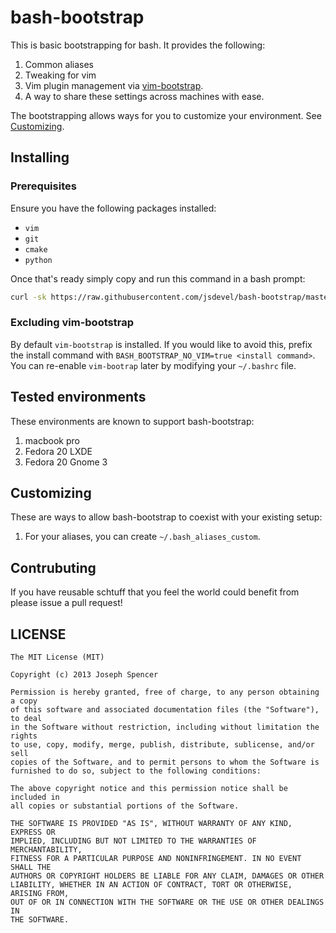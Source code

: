 bash-bootstrap
===================

This is basic bootstrapping for bash.  It provides the following:

1. Common aliases
2. Tweaking for vim
3. Vim plugin management via [vim-bootstrap](https://github.com/jsdevel/vim-bootstrap).
4. A way to share these settings across machines with ease.

The bootstrapping allows ways for you to customize your environment.  See [Customizing](#customizing).

## Installing
### Prerequisites

Ensure you have the following packages installed:

* `vim`
* `git`
* `cmake`
* `python`

Once that's ready simply copy and run this command in a bash prompt:

```bash
curl -sk https://raw.githubusercontent.com/jsdevel/bash-bootstrap/master/bootstrap.bash | bash
```

### Excluding vim-bootstrap

By default `vim-bootstrap` is installed.  If you would like to avoid this, prefix the
install command with `BASH_BOOTSTRAP_NO_VIM=true <install command>`.  You can re-enable
`vim-bootrap` later by modifying your `~/.bashrc` file.

## Tested environments
These environments are known to support bash-bootstrap:

1. macbook pro
2. Fedora 20 LXDE
3. Fedora 20 Gnome 3

## Customizing

These are ways to allow bash-bootstrap to coexist with your existing setup:

1. For your aliases, you can create `~/.bash_aliases_custom`.

## Contrubuting
If you have reusable schtuff that you feel the world could benefit from please issue
a pull request!

## LICENSE

``````
The MIT License (MIT)

Copyright (c) 2013 Joseph Spencer

Permission is hereby granted, free of charge, to any person obtaining a copy
of this software and associated documentation files (the "Software"), to deal
in the Software without restriction, including without limitation the rights
to use, copy, modify, merge, publish, distribute, sublicense, and/or sell
copies of the Software, and to permit persons to whom the Software is
furnished to do so, subject to the following conditions:

The above copyright notice and this permission notice shall be included in
all copies or substantial portions of the Software.

THE SOFTWARE IS PROVIDED "AS IS", WITHOUT WARRANTY OF ANY KIND, EXPRESS OR
IMPLIED, INCLUDING BUT NOT LIMITED TO THE WARRANTIES OF MERCHANTABILITY,
FITNESS FOR A PARTICULAR PURPOSE AND NONINFRINGEMENT. IN NO EVENT SHALL THE
AUTHORS OR COPYRIGHT HOLDERS BE LIABLE FOR ANY CLAIM, DAMAGES OR OTHER
LIABILITY, WHETHER IN AN ACTION OF CONTRACT, TORT OR OTHERWISE, ARISING FROM,
OUT OF OR IN CONNECTION WITH THE SOFTWARE OR THE USE OR OTHER DEALINGS IN
THE SOFTWARE.
``````

